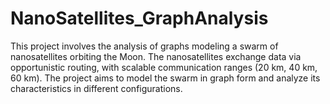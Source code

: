 # NanoSatellites_GraphAnalysis
This project involves the analysis of graphs modeling a swarm of nanosatellites orbiting the Moon. The nanosatellites exchange data via opportunistic routing, with scalable communication ranges (20 km, 40 km, 60 km). The project aims to model the swarm in graph form and analyze its characteristics in different configurations.

